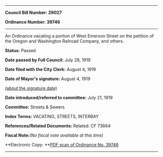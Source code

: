 

********

**Council Bill Number: 29027**
   
**Ordinance Number: 39746**
********

 An Ordinance vacating a portion of West Emerson Street on the petition of the Oregon and Washington Railroad Company, and others.

**Status:** Passed
   
**Date passed by Full Council:** July 28, 1919
   
**Date filed with the City Clerk:** August 4, 1919
   
**Date of Mayor's signature:** August 4, 1919
   
[(about the signature date)](/~public/approvaldate.htm)
   
   
   
**Date introduced/referred to committee:** July 21, 1919
   
**Committee:** Streets & Sewers
   
   
**Index Terms:** VACATING, STREETS, INTERBAY

**References/Related Documents:** Related: CF 73664

**Fiscal Note:**_(No fiscal note available at this time)_

**Electronic Copy: **[PDF scan of Ordinance No. 39746](/~archives/Ordinances/Ord_39746.pdf)

********

